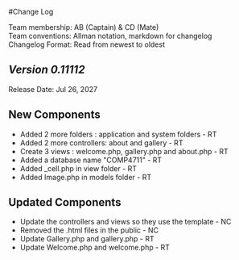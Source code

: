 #Change Log

Team membership:  AB (Captain) & CD (Mate)  
Team conventions: Allman notation, markdown for changelog  
Changelog Format: Read from newest to oldest

## *Version 0.11112*

Release Date: Jul 26, 2027

## New Components
 - Added 2 more folders : application and system folders - RT
 - Added 2 more controllers: about and gallery - RT
 - Create 3 views : welcome.php, gallery.php and about.php - RT
 - Added a database name "COMP4711" - RT
 - Added _cell.php in view folder - RT
 - Added Image.php in models folder - RT

## Updated Components
 - Update the controllers and views so they use the template - NC
 - Removed the .html files in the public - NC
 - Update Gallery.php and gallery.php - RT
 - Update Welcome.php and welcome.php - RT
